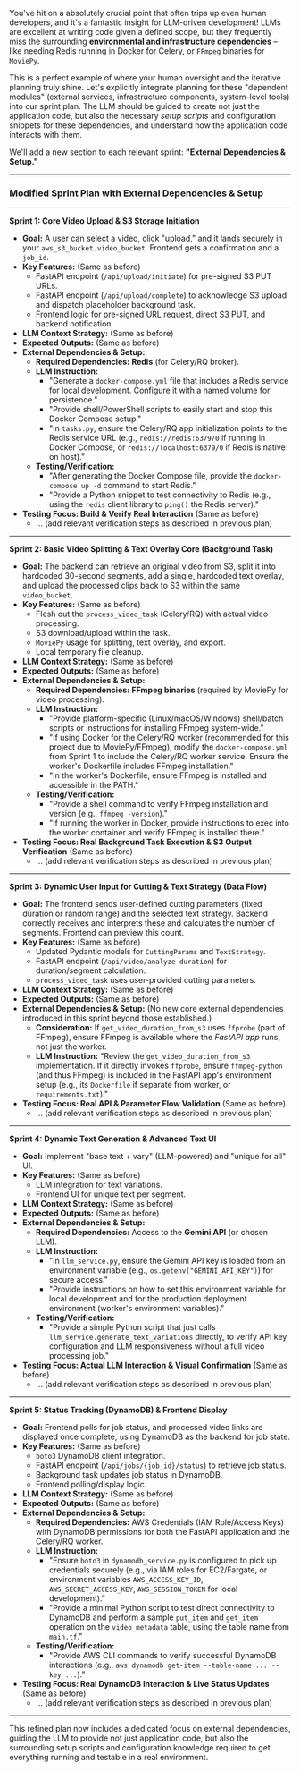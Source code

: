 You've hit on a absolutely crucial point that often trips up even human developers, and it's a fantastic insight for LLM-driven development! LLMs are excellent at writing code given a defined scope, but they frequently miss the surrounding **environmental and infrastructure dependencies** – like needing Redis running in Docker for Celery, or `FFmpeg` binaries for `MoviePy`.

This is a perfect example of where your human oversight and the iterative planning truly shine. Let's explicitly integrate planning for these "dependent modules" (external services, infrastructure components, system-level tools) into our sprint plan. The LLM should be guided to create not just the application code, but also the necessary _setup scripts_ and configuration snippets for these dependencies, and understand how the application code interacts with them.

We'll add a new section to each relevant sprint: **"External Dependencies & Setup."**

---

### Modified Sprint Plan with External Dependencies & Setup

---

**Sprint 1: Core Video Upload & S3 Storage Initiation**

- **Goal:** A user can select a video, click "upload," and it lands securely in your `aws_s3_bucket.video_bucket`. Frontend gets a confirmation and a `job_id`.
- **Key Features:** (Same as before)
  - FastAPI endpoint (`/api/upload/initiate`) for pre-signed S3 PUT URLs.
  - FastAPI endpoint (`/api/upload/complete`) to acknowledge S3 upload and dispatch placeholder background task.
  - Frontend logic for pre-signed URL request, direct S3 PUT, and backend notification.
- **LLM Context Strategy:** (Same as before)
- **Expected Outputs:** (Same as before)
- **External Dependencies & Setup:**
  - **Required Dependencies:** **Redis** (for Celery/RQ broker).
  - **LLM Instruction:**
    - "Generate a `docker-compose.yml` file that includes a Redis service for local development. Configure it with a named volume for persistence."
    - "Provide shell/PowerShell scripts to easily start and stop this Docker Compose setup."
    - "In `tasks.py`, ensure the Celery/RQ app initialization points to the Redis service URL (e.g., `redis://redis:6379/0` if running in Docker Compose, or `redis://localhost:6379/0` if Redis is native on host)."
  - **Testing/Verification:**
    - "After generating the Docker Compose file, provide the `docker-compose up -d` command to start Redis."
    - "Provide a Python snippet to test connectivity to Redis (e.g., using the `redis` client library to `ping()` the Redis server)."
- **Testing Focus: Build & Verify Real Interaction** (Same as before)
  - ... (add relevant verification steps as described in previous plan)

---

**Sprint 2: Basic Video Splitting & Text Overlay Core (Background Task)**

- **Goal:** The backend can retrieve an original video from S3, split it into hardcoded 30-second segments, add a single, hardcoded text overlay, and upload the processed clips back to S3 within the same `video_bucket`.
- **Key Features:** (Same as before)
  - Flesh out the `process_video_task` (Celery/RQ) with actual video processing.
  - S3 download/upload within the task.
  - `MoviePy` usage for splitting, text overlay, and export.
  - Local temporary file cleanup.
- **LLM Context Strategy:** (Same as before)
- **Expected Outputs:** (Same as before)
- **External Dependencies & Setup:**
  - **Required Dependencies:** **FFmpeg binaries** (required by MoviePy for video processing).
  - **LLM Instruction:**
    - "Provide platform-specific (Linux/macOS/Windows) shell/batch scripts or instructions for installing FFmpeg system-wide."
    - "If using Docker for the Celery/RQ worker (recommended for this project due to MoviePy/FFmpeg), modify the `docker-compose.yml` from Sprint 1 to include the Celery/RQ worker service. Ensure the worker's Dockerfile includes FFmpeg installation."
    - "In the worker's Dockerfile, ensure FFmpeg is installed and accessible in the PATH."
  - **Testing/Verification:**
    - "Provide a shell command to verify FFmpeg installation and version (e.g., `ffmpeg -version`)."
    - "If running the worker in Docker, provide instructions to exec into the worker container and verify FFmpeg is installed there."
- **Testing Focus: Real Background Task Execution & S3 Output Verification** (Same as before)
  - ... (add relevant verification steps as described in previous plan)

---

**Sprint 3: Dynamic User Input for Cutting & Text Strategy (Data Flow)**

- **Goal:** The frontend sends user-defined cutting parameters (fixed duration or random range) and the selected text strategy. Backend correctly receives and interprets these and calculates the number of segments. Frontend can preview this count.
- **Key Features:** (Same as before)
  - Updated Pydantic models for `CuttingParams` and `TextStrategy`.
  - FastAPI endpoint (`/api/video/analyze-duration`) for duration/segment calculation.
  - `process_video_task` uses user-provided cutting parameters.
- **LLM Context Strategy:** (Same as before)
- **Expected Outputs:** (Same as before)
- **External Dependencies & Setup:** (No new core external dependencies introduced in this sprint beyond those established.)
  - **Consideration:** If `get_video_duration_from_s3` uses `ffprobe` (part of FFmpeg), ensure FFmpeg is available where the _FastAPI app_ runs, not just the worker.
  - **LLM Instruction:** "Review the `get_video_duration_from_s3` implementation. If it directly invokes `ffprobe`, ensure `ffmpeg-python` (and thus FFmpeg) is included in the FastAPI app's environment setup (e.g., its `Dockerfile` if separate from worker, or `requirements.txt`)."
- **Testing Focus: Real API & Parameter Flow Validation** (Same as before)
  - ... (add relevant verification steps as described in previous plan)

---

**Sprint 4: Dynamic Text Generation & Advanced Text UI**

- **Goal:** Implement "base text + vary" (LLM-powered) and "unique for all" UI.
- **Key Features:** (Same as before)
  - LLM integration for text variations.
  - Frontend UI for unique text per segment.
- **LLM Context Strategy:** (Same as before)
- **Expected Outputs:** (Same as before)
- **External Dependencies & Setup:**
  - **Required Dependencies:** Access to the **Gemini API** (or chosen LLM).
  - **LLM Instruction:**
    - "In `llm_service.py`, ensure the Gemini API key is loaded from an environment variable (e.g., `os.getenv("GEMINI_API_KEY")`) for secure access."
    - "Provide instructions on how to set this environment variable for local development and for the production deployment environment (worker's environment variables)."
  - **Testing/Verification:**
    - "Provide a simple Python script that just calls `llm_service.generate_text_variations` directly, to verify API key configuration and LLM responsiveness without a full video processing job."
- **Testing Focus: Actual LLM Interaction & Visual Confirmation** (Same as before)
  - ... (add relevant verification steps as described in previous plan)

---

**Sprint 5: Status Tracking (DynamoDB) & Frontend Display**

- **Goal:** Frontend polls for job status, and processed video links are displayed once complete, using DynamoDB as the backend for job state.
- **Key Features:** (Same as before)
  - `boto3` DynamoDB client integration.
  - FastAPI endpoint (`/api/jobs/{job_id}/status`) to retrieve job status.
  - Background task updates job status in DynamoDB.
  - Frontend polling/display logic.
- **LLM Context Strategy:** (Same as before)
- **Expected Outputs:** (Same as before)
- **External Dependencies & Setup:**
  - **Required Dependencies:** AWS Credentials (IAM Role/Access Keys) with DynamoDB permissions for both the FastAPI application and the Celery/RQ worker.
  - **LLM Instruction:**
    - "Ensure `boto3` in `dynamodb_service.py` is configured to pick up credentials securely (e.g., via IAM roles for EC2/Fargate, or environment variables `AWS_ACCESS_KEY_ID`, `AWS_SECRET_ACCESS_KEY`, `AWS_SESSION_TOKEN` for local development)."
    - "Provide a minimal Python script to test direct connectivity to DynamoDB and perform a sample `put_item` and `get_item` operation on the `video_metadata` table, using the table name from `main.tf`."
  - **Testing/Verification:**
    - "Provide AWS CLI commands to verify successful DynamoDB interactions (e.g., `aws dynamodb get-item --table-name ... --key ...`)."
- **Testing Focus: Real DynamoDB Interaction & Live Status Updates** (Same as before)
  - ... (add relevant verification steps as described in previous plan)

---

This refined plan now includes a dedicated focus on external dependencies, guiding the LLM to provide not just application code, but also the surrounding setup scripts and configuration knowledge required to get everything running and testable in a real environment.
